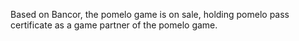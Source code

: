 Based on Bancor, the pomelo game is on sale, holding pomelo pass certificate as a game partner of the pomelo game.